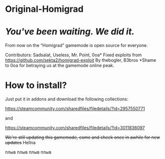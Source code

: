 # Original-Homigrad
# _You've been waiting. We did it._ 
From now on the “Homigrad” gamemode is open source for everyone.


Contributors: Sadsalat, Useless, Mr. Point, 0oa*
Fixed exploits from https://github.com/sekta2/homigrad-exploit
By thebogler, B3bros
*Shame to 0oa for betraying us at the gamemode online peak. 

# How to install?
Just put it in addons and download the following collections:

https://steamcommunity.com/sharedfiles/filedetails/?id=2957550771

and

https://steamcommunity.com/sharedfiles/filedetails/?id=3011836097

~~We're still updating this gamemode, come and check once in awhile for new updates~~ Hellna

плыв
плыв
плыв
плыв

